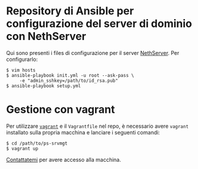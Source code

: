 # Repository di Ansible per configurazione del server di dominio con NethServer #

Qui sono presenti i files di configurazione per il server [NethServer](http://www.nethserver.org/).
Per configurarlo:

    $ vim hosts
    $ ansible-playbook init.yml -u root --ask-pass \
         -e "admin_sshkey=/path/to/id_rsa.pub"
    $ ansible-playbook setup.yml 

# Gestione con vagrant #

Per utilizzare [`vagrant`](http://www.vagrantup.com) e il `Vagrantfile` nel
repo, è necessario avere `vagrant` installato sulla propria macchina e
lanciare i seguenti comandi:

    $ cd /path/to/ps-srvmgt
    $ vagrant up

[Contattatemi](mailto:syntaxerrormmm-AT-gmail.com) per avere accesso alla
macchina.
